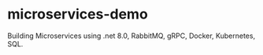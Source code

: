 # microservices-demo
Building Microservices using .net 8.0, RabbitMQ, gRPC, Docker, Kubernetes, SQL.

